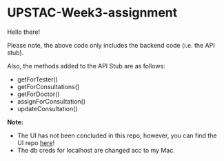 # UPSTAC-Week3-assignment

Hello there!

Please note, the above code only includes the backend code (i.e. the API stub).

Also, the methods added to the API Stub are as follows:

- getForTester()
- getForConsultations()
- getForDoctor()
- assignForConsultation()
- updateConsultation()

<strong>Note:</strong> 
- The UI has not been concluded in this repo, however, you can find the UI repo <a href="https://github.com/Inderjeet0007/upstac-ui">here</a>! 
- The db creds for localhost are changed acc to my Mac.
